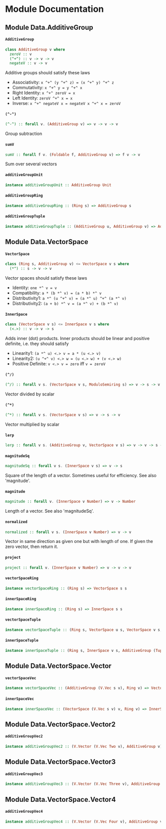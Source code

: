 # Module Documentation

## Module Data.AdditiveGroup

#### `AdditiveGroup`

``` purescript
class AdditiveGroup v where
  zeroV :: v
  (^+^) :: v -> v -> v
  negateV :: v -> v
```

Additive groups should satisfy these laws

- Associativity: `x ^+^ (y ^+^ z) = (x ^+^ y) ^+^ z`
- Commutativity: `x ^+^ y = y ^+^ x`
- Right Identity: `x ^+^ zeroV = x`
- Left Identity: `zeroV ^+^ x = x`
- Inverse: `x ^+^ negateV x = negateV x ^+^ x = zeroV`


#### `(^-^)`

``` purescript
(^-^) :: forall v. (AdditiveGroup v) => v -> v -> v
```

Group subtraction

#### `sumV`

``` purescript
sumV :: forall f v. (Foldable f, AdditiveGroup v) => f v -> v
```

Sum over several vectors

#### `additiveGroupUnit`

``` purescript
instance additiveGroupUnit :: AdditiveGroup Unit
```


#### `additiveGroupRing`

``` purescript
instance additiveGroupRing :: (Ring s) => AdditiveGroup s
```


#### `additiveGroupTuple`

``` purescript
instance additiveGroupTuple :: (AdditiveGroup u, AdditiveGroup v) => AdditiveGroup (Tuple u v)
```



## Module Data.VectorSpace

#### `VectorSpace`

``` purescript
class (Ring s, AdditiveGroup v) <= VectorSpace v s where
  (*^) :: s -> v -> v
```

Vector spaces should satisfy these laws

- Identity: `one *^ v = v`
- Compatibility: `a * (b *^ v) = (a * b) *^ v`
- Distributivity1: `a *^ (u ^+^ v) = (a *^ u) ^+^ (a *^ v)`
- Distributivity2: `(a + b) *^ v = (a *^ v) + (b *^ v)`


#### `InnerSpace`

``` purescript
class (VectorSpace v s) <= InnerSpace v s where
  (<.>) :: v -> v -> s
```

Adds inner (dot) products.
Inner products should be linear and positive definite,
i.e. they should satisfy

- Linearity1: `(a *^ u) <.> v = a * (u <.> v)`
- Linearity2: `(u ^+^ v) <.> w = (u <.> w) + (v <.> w)`
- Positive Definite: `v <.> v = zero` iff `v = zeroV`


#### `(^/)`

``` purescript
(^/) :: forall v s. (VectorSpace v s, ModuloSemiring s) => v -> s -> v
```

Vector divided by scalar

#### `(^*)`

``` purescript
(^*) :: forall v s. (VectorSpace v s) => v -> s -> v
```

Vector multiplied by scalar

#### `lerp`

``` purescript
lerp :: forall v s. (AdditiveGroup v, VectorSpace v s) => v -> v -> s -> v
```

#### `magnitudeSq`

``` purescript
magnitudeSq :: forall v s. (InnerSpace v s) => v -> s
```

Square of the length of a vector.  Sometimes useful for efficiency.
See also 'magnitude'.

#### `magnitude`

``` purescript
magnitude :: forall v. (InnerSpace v Number) => v -> Number
```

Length of a vector.   See also 'magnitudeSq'.

#### `normalized`

``` purescript
normalized :: forall v s. (InnerSpace v Number) => v -> v
```

Vector in same direction as given one but with length of one.  If
given the zero vector, then return it.

#### `project`

``` purescript
project :: forall v. (InnerSpace v Number) => v -> v -> v
```

#### `vectorSpaceRing`

``` purescript
instance vectorSpaceRing :: (Ring s) => VectorSpace s s
```


#### `innerSpaceRing`

``` purescript
instance innerSpaceRing :: (Ring s) => InnerSpace s s
```


#### `vectorSpaceTuple`

``` purescript
instance vectorSpaceTuple :: (Ring s, VectorSpace u s, VectorSpace v s, AdditiveGroup (Tuple u v)) => VectorSpace (Tuple u v) s
```

#### `innerSpaceTuple`

``` purescript
instance innerSpaceTuple :: (Ring s, InnerSpace v s, AdditiveGroup (Tuple v v)) => InnerSpace (Tuple v v) s
```


## Module Data.VectorSpace.Vector

#### `vectorSpaceVec`

``` purescript
instance vectorSpaceVec :: (AdditiveGroup (V.Vec s v), Ring v) => VectorSpace (V.Vec s v) v
```

#### `innerSpaceVec`

``` purescript
instance innerSpaceVec :: (VectorSpace (V.Vec s v) v, Ring v) => InnerSpace (V.Vec s v) v
```


## Module Data.VectorSpace.Vector2

#### `additiveGroupVec2`

``` purescript
instance additiveGroupVec2 :: (V.Vector (V.Vec Two v), AdditiveGroup v) => AdditiveGroup (V.Vec Two v)
```


## Module Data.VectorSpace.Vector3

#### `additiveGroupVec3`

``` purescript
instance additiveGroupVec3 :: (V.Vector (V.Vec Three v), AdditiveGroup v) => AdditiveGroup (V.Vec Three v)
```


## Module Data.VectorSpace.Vector4

#### `additiveGroupVec4`

``` purescript
instance additiveGroupVec4 :: (V.Vector (V.Vec Four v), AdditiveGroup v) => AdditiveGroup (V.Vec Four v)
```



